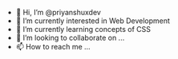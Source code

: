- 👋 Hi, I’m @priyanshuxdev
- 👀 I’m currently interested in Web Development 
- 🌱 I’m currently learning concepts of CSS
- 💞️ I’m looking to collaborate on ...
- 📫 How to reach me ...

<!---
priyanshuxdev/priyanshuxdev is a ✨ special ✨ repository because its `README.md` (this file) appears on your GitHub profile.
You can click the Preview link to take a look at your changes.
--->
